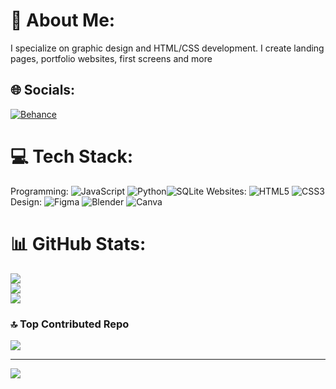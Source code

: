 # 💫 About Me:
I specialize on graphic design and HTML/CSS development. I create landing pages, portfolio websites, first screens and more


## 🌐 Socials:
[![Behance](https://img.shields.io/badge/Behance-1769ff?logo=behance&logoColor=white)](https://behance.net/PetersburgDigital) 

# 💻 Tech Stack:
Programming: 
![JavaScript](https://img.shields.io/badge/javascript-%23323330.svg?style=flat-square&logo=javascript&logoColor=%23F7DF1E)
 ![Python](https://img.shields.io/badge/python-3670A0?style=flat-square&logo=python&logoColor=ffdd54)![SQLite](https://img.shields.io/badge/sqlite-%2307405e.svg?style=flat-square&logo=sqlite&logoColor=white)
Websites:
![HTML5](https://img.shields.io/badge/html5-%23E34F26.svg?style=flat-square&logo=html5&logoColor=white) ![CSS3](https://img.shields.io/badge/css3-%231572B6.svg?style=flat-square&logo=css3&logoColor=white) 
Design:
![Figma](https://img.shields.io/badge/figma-%23F24E1E.svg?style=flat-square&logo=figma&logoColor=white) ![Blender](https://img.shields.io/badge/blender-%23F5792A.svg?style=flat-square&logo=blender&logoColor=white) ![Canva](https://img.shields.io/badge/Canva-%2300C4CC.svg?style=flat-square&logo=Canva&logoColor=white) 
# 📊 GitHub Stats:
![](https://github-readme-stats.vercel.app/api?username=PetersburgDigital&theme=radical&hide_border=false&include_all_commits=false&count_private=false)<br/>
![](https://nirzak-streak-stats.vercel.app/?user=PetersburgDigital&theme=radical&hide_border=false)<br/>
![](https://github-readme-stats.vercel.app/api/top-langs/?username=PetersburgDigital&theme=radical&hide_border=false&include_all_commits=false&count_private=false&layout=compact)

### 🔝 Top Contributed Repo
![](https://github-contributor-stats.vercel.app/api?username=PetersburgDigital&limit=5&theme=radical&combine_all_yearly_contributions=true)

---
[![](https://visitcount.itsvg.in/api?id=PetersburgDigital&icon=0&color=0)](https://visitcount.itsvg.in)

<!-- Proudly created with GPRM ( https://gprm.itsvg.in ) -->
